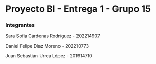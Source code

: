 # Proyecto BI - Entrega 1 - Grupo 15

### Integrantes

Sara Sofia Cárdenas Rodríguez - 202214907 



Daniel Felipe Diaz Moreno - 202210773 



Juan Sebastián Urrea López - 201914710
